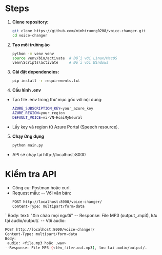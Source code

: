 # Steps
1. **Clone repository:**
   ```bash
   git clone https://github.com/minhtruong0208/voice-changer.git
   cd voice-changer

2. **Tạo môi trường ảo**
   ```bash
   python -m venv venv
   source venv/bin/activate  # Đối với Linux/MacOS
   venv\Scripts\activate     # Đối với Windows

3. **Cài đặt dependencies:**
   ```bash
   pip install -r requirements.txt

4. **Cấu hình .env**
- Tạo file .env trong thư mục gốc với nội dung:
   ```bash
   AZURE_SUBSCRIPTION_KEY=your_azure_key
   AZURE_REGION=your_region
   DEFAULT_VOICE=vi-VN-HoaiMyNeural
- Lấy key và region từ Azure Portal (Speech resource).

5. **Chạy ứng dụng**
   ```bash
   python main.py
- API sẽ chạy tại http://localhost:8000

# Kiểm tra API
- Công cụ: Postman hoặc curl.
- Request mẫu:
-- Với văn bản:
  ```bash
  POST http://localhost:8000/voice-changer/
  Content-Type: multipart/form-data
` Body: 
   text: "Xin chào mọi người"
-- Response: File MP3 (output_<uuid>.mp3), lưu tại audio/output/.
-- Với audio:
  ```bash
  POST http://localhost:8000/voice-changer/
Content-Type: multipart/form-data
Body:
   audio: <file.mp3 hoặc .wav>
--Response: File MP3 (<tên_file>.out.mp3), lưu tại audio/output/.
